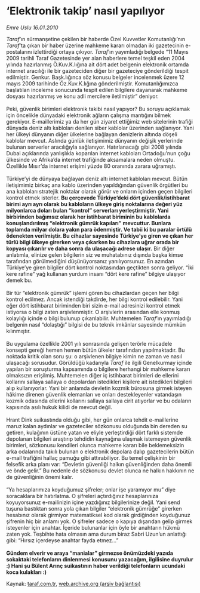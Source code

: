 # ‘Elektronik takip’ nasıl yapılıyor

*Emre Uslu 16.01.2010*

<div class="yazi"><i>Taraf</i>’ın sürmanşetine çekilen bir haberde Özel Kuvvetler Komutanlığı’nın <i>Taraf</i>’ta çıkan bir haber üzerine mahkeme kararı olmadan iki gazetecinin e-postalarını izlettirdiği ortaya çıkıyor. <i>Taraf</i>’ın yayımladığı belgede “11 Mayıs 2009 tarihli Taraf Gazetesinde yer alan haberlere temel teşkil eden 2004 yılında hazırlanmış Ö.Kuv.K.lığına ait dört adet belgenin elektronik ortamda internet aracılığı ile bir gazeteciden diğer bir gazeteciye gönderildiği tespit edilmiştir. Genkur. Başk.lığınca söz konusu belgeler incelenmek üzere 12 mayıs 2009 tarihinde Öz.Kuv.K.lığına gönderilmiştir. Komutanlığımızca başlatılan inceleme sonucunda tespit edilen bilgilere dayanarak mahkeme dosyası hazırlanmış ve konu adli mercilere iletilmiştir” deniyor. <br/><br/>Peki, güvenlik birimleri elektronik takibi nasıl yapıyor? Bu soruyu açıklamak için öncelikle dünyadaki elektronik ağların çalışma mantığını bilmek gerekiyor. E-maillerimiz ya da her gün ziyaret ettiğimiz web sitelerinin trafiği dünyada deniz altı kabloları denilen siber kablolar üzerinden sağlanıyor. Yani her ülkeyi dünyanın diğer ülkelerine bağlayan denizlerin altında döşeli kablolar mevcut. Aslında günlük iletişimimiz dünyanın değişik yerlerinde bulunan serverler aracılığıyla sağlanıyor. Hatırlanacağı gibi 2008 yılında Dubai açıklarında yanlışlıkla koparılan internet kabloları Ortadoğu’nun çoğu ülkesinde ve Afrika’da internet trafiğinde aksamalara neden olmuştu. Özellikle Mısır’da internet erişimi yüzde 80 oranında zarara uğramıştı. <br/><br/>Türkiye’yi de dünyaya bağlayan deniz altı internet kabloları mevcut. Bütün iletişimimiz birkaç ana kablo üzerinden yapıldığından güvenlik örgütleri bu ana kabloları stratejik noktalar olarak görür ve onların içinden geçen bilgileri kontrol etmek isterler. <b>Bu çerçevede Türkiye’deki dört güvenlik/istihbarat birimi ayrı ayrı olarak bu kabloların ülkeye giriş noktalarına değeri yüz milyonlarca doları bulan “kontrol” serverları yerleştirmiştir. Yani birbirinden bağımsız olarak her istihbarat biriminin bu kablolarda konuşlandırılmış “elektronik gümrük kapıları” mevcuttur. Bunlara toplamda milyar dolara yakın para ödenmiştir. Ve tabii ki bu paralar örtülü ödenekten verilmiştir. Bu cihazlar sayesinde Türkiye’ye giren ve çıkan her türlü bilgi ülkeye girerken veya çıkarken bu cihazlara uğrar orada bir kopyası çıkarılır ve daha sonra da ulaşacağı adrese ulaşır.</b> Bir diğer anlatımla, elinize gelen bilgilerin siz ve muhatabınız dışında başka kimse tarafından görülmediğini düşünüyorsanız yanılıyorsunuz. En azından Türkiye’ye giren bilgiler dört kontrol noktasından geçtikten sonra geliyor. “İki kere rafine” yağ kullanan yurdum insanı “dört kere rafine” bilgiye ulaşıyor demek bu. <br/><br/>Bir tür “elektronik gümrük” işlemi gören bu cihazlardan geçen her bilgi kontrol edilmez. Ancak istendiği takdirde, her bilgi kontrol edilebilir. Yani eğer dört istihbarat biriminden biri sizin e-mail adresinizi kontrol etmek istiyorsa o bilgi zaten arşivlenmiştir. O arşivlerin arasından elle konmuş kolaylığı içinde o bilgi bulunup çıkarılabilir. Muhtemelen <i>Taraf</i>’ın yayımladığı belgenin nasıl “dolaştığı” bilgisi de bu teknik imkânlar sayesinde mümkün kılınmıştır. <br/><br/>Bu uygulama özellikle 2001 yılı sonrasında gelişen terörle mücadele konsepti gereği hemen hemen bütün ülkeler tarafından yapılmaktadır. Bu noktada kritik olan soru şu: o arşivlenen bilgiye kimin ne zaman ve nasıl ulaşacağı sorusudur. Görüldüğü kadarıyla <i>Taraf</i> ile ilgili Genelkurmay içinde yapılan bir soruşturma kapsamında o bilgilere herhangi bir mahkeme kararı olmaksızın erişilmiş. Muhtemelen diğer iç istihbarat birimleri de ellerini kollarını sallaya sallaya o depolardan istedikleri kişilere ait istedikleri bilgileri alıp kullanıyorlar. Yani bir anlamda devletin kozmik bürosuna girmek isteyen hâkime direnen güvenlik elemanları ve onları destekleyenler vatandaşın kozmik odasında ellerini kollarını sallaya sallaya cirit atıyorlar ve bu odaların kapısında asılı hukuk kilidi de mevcut değil. <br/><br/>Hrant Dink suikastında olduğu gibi, her gün onlarca tehdit e-maillerine maruz kalan aydınlar ve gazeteciler sözkonusu olduğunda bin dereden su getiren, kulağının üstüne yatan ve eliyle yerleştirdiği dört farklı sistemde depolanan bilgileri araştırıp tehdidin kaynağına ulaşmak istemeyen güvenlik birimleri, sözkonusu kendileri olunca mahkeme kararı bile beklemeksizin arka odalarında takılı bulunan o elektronik depolara dalıp gazetecilerin bütün e-mail trafiğini hallaç pamuğu gibi attırabiliyor. Bu temel çelişkinin bir felsefik arka planı var: “Devletin güvenliği halkın güvenliğinden daha önemli ve önde gelir.” Bu nedenle de sözkonusu devlet olunca ne halkın hakkının ne de güvenliğinin önemi kalır. <br/><br/>“Ya hesaplarımıza koyduğumuz şifreler; onlar işe yaramıyor mu” diye soracaklara bir hatırlatma. O şifreleri açtırdığınız hesaplarınıza koyuyorsunuz e-mailinizin içine yazdığınız bilgilerinize değil. Yani send tuşuna bastıktan sonra yola çıkan bilgiler “elektronik gümrüğe” girerken hesabınız olarak girmiyor matematiksel kod olarak girdiğinden koyduğunuz şifrenin hiç bir anlamı yok. O şifreler sadece o kapıya dışarıdan gelip girmek isteyenler için anahtar. İçeride bulunanlar için öyle bir anahtarın hükmü zaten yok. Teşbihte hata olmasın ama durum biraz Sabri Uzun’un anlattığı gibi: “Hırsız içerdeyse anahtar fayda etmez...”<b> <br/><br/>Gündem elverir ve araya “manialar” girmezse önümüzdeki yazıda sokaktaki telefonların dinlenmesi konusunu yazacağım, ilgilisine duyrulur :) Hani şu Bülent Arınç suikastının haber verildiği telefonların ucundaki koca kulakları :)</b></div>

Kaynak: [taraf.com.tr](http://taraf.com.tr:80/makale/9543.htm), [web.archive.org (arşiv bağlantısı)](http://web.archive.org/web/20100331025327/http://taraf.com.tr:80/makale/9543.htm)
